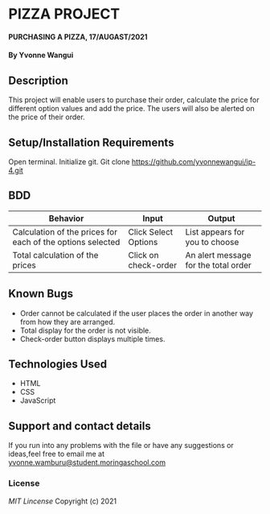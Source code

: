 # PIZZA PROJECT
#### PURCHASING A PIZZA, 17/AUGAST/2021
#### By **Yvonne Wangui**
## Description
This project will enable users to purchase their order, calculate the price for different option values and add the price. The users will also be alerted on the price of their order.
## Setup/Installation Requirements
Open terminal.
Initialize git.
Git clone <https://github.com/yvonnewangui/ip-4.git>

## BDD
| Behavior  |      Input       |  Output
|-------------|----------------|---------------|
|Calculation of the prices for each of the options selected|Click Select Options|List appears for you to choose|
|Total calculation of the prices|Click on check-order|An alert message for the total order|
## Known Bugs
* Order cannot be calculated if the user places the order in another way from how they are arranged.
* Total display for the order is not visible.
* Check-order button displays multiple times.
## Technologies Used
* HTML
* CSS 
* JavaScript
## Support and contact details
If you run into any problems with the file or have any suggestions or ideas,feel free to email me at yvonne.wamburu@student.moringaschool.com
### License
*MIT Lincense*
Copyright (c) 2021